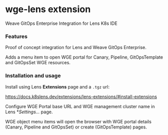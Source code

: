# wge-lens extension
Weave GitOps Enterprise Integration for Lens K8s IDE


### Features

Proof of concept integration for Lens and Weave GitOps Enterprise.

Adds a menu item to open WGE portal for Canary, Pipeline, GitOpsTemplate and GitOpsSet WGE resources.


### Installation and usage

Install using Lens **Extensions** page and a `.tgz` url:

https://docs.k8slens.dev/extensions/lens-extensions/#install-extensions

Configure WGE Portal base URL and WGE management cluster name in Lens **Settings...* page.

WGE object menu items will open the browser with WGE portal details (Canary, Pipeline and GitOpsSet) or create (GitOpsTemplate) pages.
